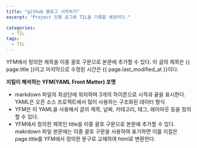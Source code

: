 ```yaml
---
title: "github 블로그 시작하기"
excerpt: "Project 진행 로그와 TIL을 기록할 예정이다."

categories:
  - TIL
tags:
  - TIL
---
```


YFM에서 정의한 제목을 이중 괄호 구문으로 본문에 추가할 수 있다.
이 글의 제목은 {{ page.title }}이고
마지막으로 수정된 시간은 {{ page.last_modified_at }}이다.

**지킬이 해석하는 YFM(YAML Front Matter) 포맷**
* markdown 파일의 최상단에 위치하며 3개의 하이픈으로 시작과 끝을 표시한다. YAML은 오픈 소스 프로젝트에서 많이 사용하는 구조화된 데이터 형식
* YFM은 이 YAML을 사용해서 글의 제목, 날짜, 카테고리, 태그, 레이아웃 등을 정의할 수 있다.
* YFM에서 정의한 제목인 title을 이중 괄호 구문으로 본문에 추가할 수 있다.
  makrdown 파일 본문에는 이중 괄호 구문을 사용하여 표기하면 이를 지킬은 page.title를 YFM에서 정의한 문구로 교체하여 html로 변환한다.

